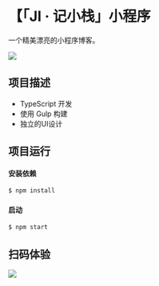 # 【「JI · 记小栈」小程序

一个精美漂亮的小程序博客。

<img src="https://static.liayal.com/images/Ji-Blog-weapp.jpg" />

## 项目描述

- TypeScript 开发
- 使用 Gulp 构建
- 独立的UI设计

## 项目运行

#### 安装依赖

```bash
$ npm install
```

#### 启动

```bash
$ npm start
```

## 扫码体验

<img src="https://cdn.liayal.com/image/gh_4493411dfefa_344.jpg" />
